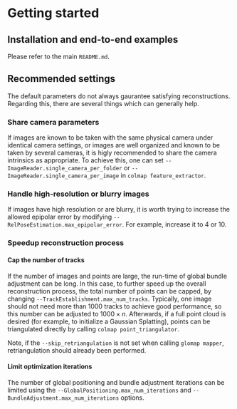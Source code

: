 # Getting started

## Installation and end-to-end examples

Please refer to the main `README.md`.

## Recommended settings

The default parameters do not always gaurantee satisfying reconstructions.
Regarding this, there are several things which can generally help.

### Share camera parameters

If images are known to be taken with the same physical camera under identical
camera settings, or images are well organized and known to be taken by several
cameras, it is higly recommended to share the camera intrinsics as appropriate.
To achieve this, one can set `--ImageReader.single_camera_per_folder` or
`--ImageReader.single_camera_per_image` in `colmap feature_extractor`.

### Handle high-resolution or blurry images

If images have high resolution or are blurry, it is worth trying to increase the
allowed epipolar error by modifying `--RelPoseEstimation.max_epipolar_error`.
For example, increase it to 4 or 10.

### Speedup reconstruction process

#### Cap the number of tracks

If the number of images and points are large, the run-time of global bundle
adjustment can be long. In this case, to further speed up the overall
reconstruction process, the total number of points can be capped, by changing
`--TrackEstablishment.max_num_tracks`. Typically, one image should not need more
than 1000 tracks to achieve good performance, so this number can be adjusted to
$1000 \times n$. Afterwards, if a full point cloud is desired (for example, to
initialize a Gaussian Splatting), points can be triangulated directly by calling
`colmap point_triangulator`.

Note, if the `--skip_retriangulation` is not set when calling `glomap mapper`,
retriangulation should already been performed.

#### Limit optimization iterations

The number of global positioning and bundle adjustment iterations can be limited
using the `--GlobalPositioning.max_num_iterations` and
`--BundleAdjustment.max_num_iterations` options. 
